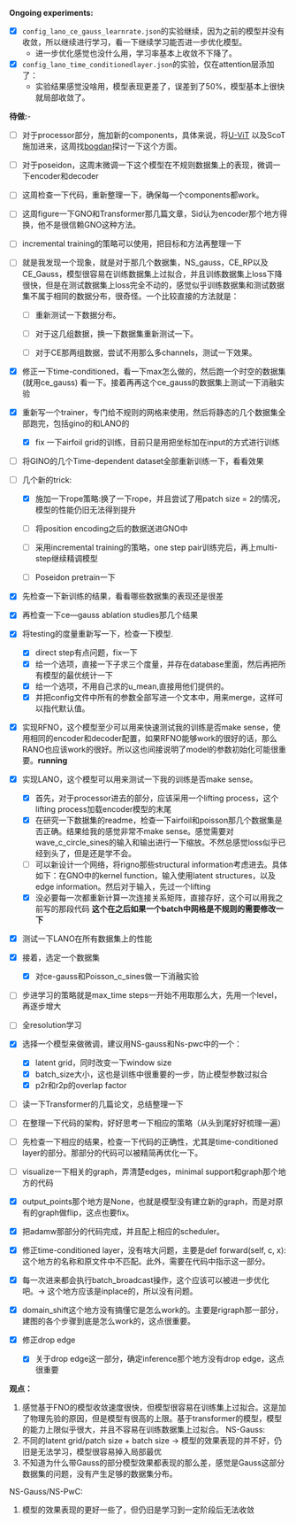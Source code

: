 **Ongoing experiments:**
- [x] `config_lano_ce_gauss_learnrate.json`的实验继续，因为之前的模型并没有收敛，所以继续进行学习，看一下继续学习能否进一步优化模型。
    - 进一步优化感觉也没什么用，学习率基本上收敛不下降了。
- [x] `config_lano_time_conditionedlayer.json`的实验，仅在attention层添加了：
    - 实验结果感觉没啥用，模型表现更差了，误差到了50%，模型基本上很快就局部收敛了。


**待做:**- 
- [ ] 对于processor部分，施加新的components，具体来说，将[U-ViT](https://arxiv.org/pdf/2209.12152) 以及ScoT施加进来，这周找[bogdan](https://arxiv.org/pdf/2409.18359)探讨一下这个方面。
- [ ] 对于poseidon，这周末微调一下这个模型在不规则数据集上的表现，微调一下encoder和decoder
- [ ] 这周检查一下代码，重新整理一下，确保每一个components都work。
- [ ] 这周figure一下GNO和Transformer那几篇文章，Sid认为encoder那个地方得换，他不是很信赖GNO这种方法。
- [ ] incremental training的策略可以使用，把目标和方法再整理一下
- [ ] 就是我发现一个现象，就是对于那几个数据集，NS_gauss，CE_RP以及CE_Gauss，模型很容易在训练数据集上过拟合，并且训练数据集上loss下降很快，但是在测试数据集上loss完全不动的，感觉似乎训练数据集和测试数据集不属于相同的数据分布，很奇怪。一个比较直接的方法就是：
    - [ ] 重新测试一下数据分布。
    - [ ] 对于这几组数据，换一下数据集重新测试一下。
    - [ ] 对于CE那两组数据，尝试不用那么多channels，测试一下效果。




- [x] 修正一下time-conditioned，看一下max怎么做的，然后跑一个时空的数据集(就用ce_gauss) 看一下。接着再再这个ce_gauss的数据集上测试一下消融实验
- [x] 重新写一个trainer，专门给不规则的网格来使用，然后将静态的几个数据集全部跑完，包括gino的和LANO的
    - [x] fix 一下airfoil grid的训练，目前只是用把坐标加在input的方式进行训练
- [ ] 将GINO的几个Time-dependent dataset全部重新训练一下，看看效果

- [ ] 几个新的trick:
    - [x] 施加一下rope策略:换了一下rope，并且尝试了用patch size = 2的情况，模型的性能仍旧无法得到提升
    - [ ] 将position encoding之后的数据送进GNO中
    - [ ] 采用incremental training的策略，one step pair训练完后，再上multi-step继续精调模型
    - [ ] Poseidon pretrain一下




- [x] 先检查一下新训练的结果，看看哪些数据集的表现还是很差
- [x] 再检查一下ce—gauss ablation studies那几个结果
- [x] 将testing的度量重新写一下，检查一下模型.
    - [x] direct step有点问题，fix一下
    - [x] 给一个选项，直接一下子求三个度量，并存在database里面，然后再把所有模型的最优统计一下
    - [x] 给一个选项，不用自己求的u_mean,直接用他们提供的。
    - [x] 并把config文件中所有的参数全部写进一个文本中，用来merge，这样可以指代默认值。
- [x] 实现RFNO，这个模型至少可以用来快速测试我的训练是否make sense，使用相同的encoder和decoder配置，如果RFNO能够work的很好的话，那么RANO也应该work的很好。所以这也间接说明了model的参数初始化可能很重要。**running**
- [x] 实现LANO，这个模型可以用来测试一下我的训练是否make sense。
    - [x] 首先，对于processor进去的部分，应该采用一个lifting process，这个lifting process加载encoder模型的末尾
    - [x] 在研究一下数据集的readme，检查一下airfoil和poisson那几个数据集是否正确。结果给我的感觉非常不make sense。感觉需要对wave_c_circle_sines的输入和输出进行一下缩放。不然总感觉loss似乎已经到头了，但是还是学不会。
    - [ ] 可以新设计一个网络，将rigno那些structural information考虑进去。具体如下：在GNO中的kernel function，输入使用latent structures，以及edge information。然后对于输入，先过一个lifting
    - [x] 没必要每一次都重新计算一次连接关系矩阵，直接存好，这个可以用我之前写的那段代码 **这个在之后如果一个batch中网格是不规则的需要修改一下**

 - [x] 测试一下LANO在所有数据集上的性能
 - [x] 接着，选定一个数据集
    - [x] 对ce-gauss和Poisson_c_sines做一下消融实验

 

- [ ] 步进学习的策略就是max_time steps一开始不用取那么大，先用一个level，再逐步增大
- [ ] 全resolution学习
- [x] 选择一个模型来做微调，建议用NS-gauss和Ns-pwc中的一个：
    - [x] latent grid，同时改变一下window size
    - [x] batch_size大小，这也是训练中很重要的一步，防止模型参数过拟合
    - [x] p2r和r2p的overlap factor
- [ ] 读一下Transformer的几篇论文，总结整理一下
- [ ] 在整理一下代码的架构，好好思考一下相应的策略（从头到尾好好梳理一遍）
- [ ] 先检查一下相应的结果，检查一下代码的正确性，尤其是time-conditioned layer的部分。那部分的代码可以被精简再优化一下。
- [ ] visualize一下相关的graph，弄清楚edges，minimal support和graph那个地方的代码
- [x] output_points那个地方是None，也就是模型没有建立新的graph，而是对原有的graph做flip，这点也要fix。

- [x] 把adamw那部分的代码完成，并且配上相应的scheduler。
- [x] 修正time-conditioned layer，没有啥大问题，主要是def forward(self, c, x):这个地方的名称和原文件中不匹配。此外，需要在代码中指示这一部分。
- [x] 每一次进来都会执行batch_broadcast操作，这个应该可以被进一步优化吧。-> 这个地方应该是inplace的，所以没有问题。
- [x] domain_shift这个地方没有搞懂它是怎么work的。主要是rigraph那一部分，建图的各个步骤到底是怎么work的，这点很重要。
- [x] 修正drop edge
    - [x] 关于drop edge这一部分，确定inference那个地方没有drop edge，这点很重要

**观点：**
 1. 感觉基于FNO的模型收敛速度很快，但模型很容易在训练集上过拟合。这是加了物理先验的原因，但是模型有很高的上限。基于transformer的模型，模型的能力上限似乎很大，并且不容易在训练数据集上过拟合。
 NS-Gauss:
1. 不同的latent grid/patch size + batch size  -> 模型的效果表现的并不好，仍旧是无法学习，模型很容易掉入局部最优
2. 不知道为什么带Gauss的部分模型效果都表现的那么差，感觉是Gauss这部分数据集的问题，没有产生足够的数据集分布。

NS-Gauss/NS-PwC:
1. 模型的效果表现的更好一些了，但仍旧是学习到一定阶段后无法收敛